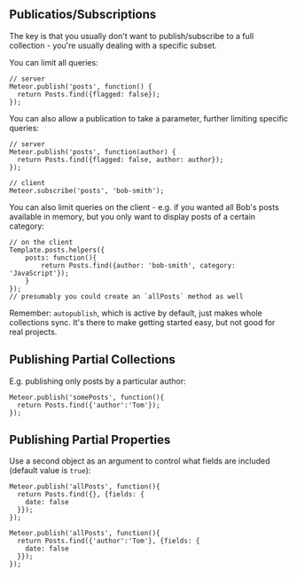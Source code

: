 ## Publicatios/Subscriptions

The key is that you usually don't want to publish/subscribe to a full collection - you're usually dealing with a specific subset.

You can limit all queries:

```
// server
Meteor.publish('posts', function() {
  return Posts.find({flagged: false}); 
});
```

You can also allow a publication to take a parameter, further limiting specific queries:

```
// server
Meteor.publish('posts', function(author) {
  return Posts.find({flagged: false, author: author});
});
```

```
// client
Meteor.subscribe('posts', 'bob-smith');
```

You can also limit queries on the client - e.g. if you wanted all Bob's posts available in memory, but you only want to display posts of a certain category:

```
// on the client
Template.posts.helpers({
    posts: function(){
        return Posts.find({author: 'bob-smith', category: 'JavaScript'});
    }
});
// presumably you could create an `allPosts` method as well
```

Remember: `autopublish`, which is active by default, just makes whole collections sync. It's there to make getting started easy, but not good for real projects. 

## Publishing Partial Collections

E.g. publishing only posts by a particular author:

```
Meteor.publish('somePosts', function(){
  return Posts.find({'author':'Tom'});
});
```

## Publishing Partial Properties

Use a second object as an argument to control what fields are included (default value is `true`):

```
Meteor.publish('allPosts', function(){
  return Posts.find({}, {fields: {
    date: false
  }});
});
```

```
Meteor.publish('allPosts', function(){
  return Posts.find({'author':'Tom'}, {fields: {
    date: false
  }});
});
```